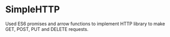 # SimpleHTTP

Used ES6 promises and arrow functions to implement HTTP library to make GET, POST, PUT and DELETE requests.
